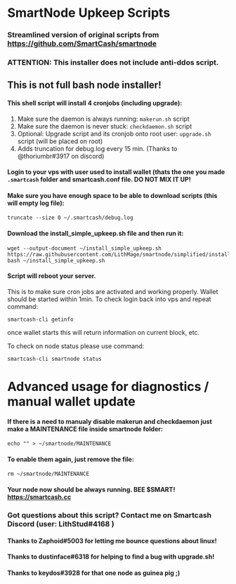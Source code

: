 # SmartNode Upkeep Scripts
### Streamlined version of original scripts from https://github.com/SmartCash/smartnode
### ATTENTION: This installer does not include anti-ddos script.

## This is not full bash node installer!

#### This shell script will install 4 cronjobs (including upgrade): 
1. Make sure the daemon is always running: `makerun.sh` script
2. Make sure the daemon is never stuck: `checkdaemon.sh` script
3. Optional: Upgrade script and its cronjob onto root user: `upgrade.sh` script (will be placed on root)
4. Adds truncation for debug.log every 15 min. (Thanks to @thoriumbr#3917 on discord)

#### Login to your vps with user used to install wallet (thats the one you made `.smartcash` folder and smartcash.conf file. DO NOT MIX IT UP!

#### Make sure you have enough space to be able to download scripts (this will empty log file):
```
truncate --size 0 ~/.smartcash/debug.log
```

#### Download the install_simple_upkeep.sh file and then run it:
```
wget --output-document ~/install_simple_upkeep.sh https://raw.githubusercontent.com/LithMage/smartnode/simplified/install_simple_upkeep.sh
bash ~/install_simple_upkeep.sh
```

#### Script will reboot your server.
 This is to make sure cron jobs are activated and working properly. Wallet should be started within 1min.
 To check login back into vps and repeat command:
 ```
 smartcash-cli getinfo
 ```
 once wallet starts this will return information on current block, etc.
 
 To check on node status please use command:
 ```
 smartcash-cli smartnode status
 ```
 
# Advanced usage for diagnostics / manual wallet update
#### If there is a need to manualy disable makerun and checkdaemon just make a MAINTENANCE file inside smartnode folder:
```
echo "" > ~/smartnode/MAINTENANCE
```
#### To enable them again, just remove the file:
```
rm ~/smartnode/MAINTENANCE
```


#### Your node now should be always running. BEE $SMART! https://smartcash.cc

### Got questions about this script? Contact me on Smartcash Discord (user: LithStud#4168 )
#### Thanks to Zaphoid#5003 for letting me bounce questions about linux!
#### Thanks to dustinface#6318 for helping to find a bug with upgrade.sh!
#### Thanks to keydos#3928 for that one node as guinea pig ;)